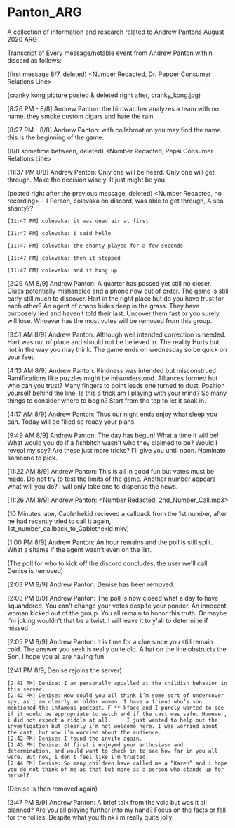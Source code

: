 # Panton_ARG
A collection of information and research related to Andrew Pantons August 2020 ARG

Transcript of Every message/notable event from Andrew Panton within discord as follows:

 (first message 8/7, deleted) <Number Redacted, Dr. Pepper Consumer Relations Line>
 
 (cranky kong picture posted & deleted right after, cranky_kong.jpg)
 
[8:26 PM - 8/8] Andrew Panton: the birdwatcher analyzes a team with no name. they smoke custom cigars and hate the rain.

[8:27 PM - 8/8] Andrew Panton: with collabroation you may find the name. this is the beginning of the game.

 (8/8 sometime between, deleted) <Number Redacted, Pepsi Consumer Relations Line>
 
[11:37 PM 8/8] Andrew Panton: Only one will be heard. Only one will get through. Make the decision wisely. It just might be you.

 (posted right after the previous message, deleted) <Number Redacted, no recording> - 1 Person, colevaka on discord, was able to get through, A sea shanty??
 
	[11:47 PM] colevaka: it was dead air at first
	
	[11:47 PM] colevaka: i said hello
	
	[11:47 PM] colevaka: the shanty played for a few seconds
	
	[11:47 PM] colevaka: then it stopped
	
	[11:47 PM] colevaka: and it hung up
	
[2:29 AM 8/9] Andrew Panton: A quarter has passed yet still no closer. Clues potentially mishandled and a phone now out of order.
The game is still early still much to discover. Hart in the right place but do you have trust for each other? 
An agent of chaos hides deep in the grass. They have purposely lied and haven’t told their last. Uncover them fast or you surely will lose.
Whoever has the most votes will be removed from this group.

[3:51 AM 8/9] Andrew Panton: Although well intended correction is needed. Hart was out of place and should not be believed in.
The reality Hurts but not in the way you may think. The game ends on wednesday so be quick on your feet.

[4:13 AM 8/9] Andrew Panton: Kindness was intended but misconstrued. 
Ramifications like puzzles might be misunderstood.
Alliances formed but who can you trust? 
Many fingers to point leads one turned to dust.
Position yourself behind the line.
Is this a trick am I playing with your mind?
So many things to consider where to begin?
Start from the top to let it soak in.

[4:17 AM 8/9] Andrew Panton: Thus our night ends enjoy what sleep you can. Today will be filled so ready your plans.

[9:49 AM 8/9] Andrew Panton: The day has begun! What a time it will be! What would you do if a fishbitch wasn't who they claimed to be? 
Would I reveal my spy? Are these just more tricks? I'll give you until noon. Nominate someone to pick.

[11:22 AM 8/9] Andrew Panton: This is all in good fun but votes must be made. Do not try to test the limits of the game.
Another number appears what will you do? I will only take one to dispense the news.

[11:26 AM 8/9] Andrew Panton: <Number Redacted, 2nd_Number_Call.mp3>

(10 Minutes later, Cablethekid recieved a callback from the 1st number, after he had recently tried to call it again, 1st_number_callback_to_Cablethekid.mkv)

[1:00 PM 8/9] Andrew Panton: An hour remains and the poll is still split. What a shame if the agent wasn't even on the list.

(The poll for who to kick off the discord concludes, the user we'll call Denise is removed)

[2:03 PM 8/9] Andrew Panton: Denise has been removed.

[2:03 PM 8/9] Andrew Panton: The poll is now closed what a day to have squandered. You can't change your votes despite your ponder. An innocent woman kicked out of the group. You all remain to honor this truth. Or maybe i'm joking wouldn't that be a twist. I will leave it to y'all to determine if missed.

[2:05 PM 8/9] Andrew Panton: It is time for a clue since you still remain cold. The answer you seek is really quite old. A hat on the line obstructs the Son. I hope you all are having fun.

(2:41 PM 8/9, Denise rejoins the server)

	[2:41 PM] Denise: I am personally appalled at the childish behavior in this server.
	[2:42 PM] Denise: How could you all think i’m some sort of undercover spy, as i am clearly an older women. I have a friend who’s son mentioned the infamous podcast, F ** kface and I purely wanted to see if it would be appropriate to watch and if the cast was safe. However, i did not expect a riddle at all. 	I just wanted to help out the investigation but clearly i’m not welcome here. I was worried about the cast, but now i’m worried about the audience.
	[2:42 PM] Denise: I found the invite again.	
	[2:43 PM] Denise: At first i enjoyed your enthusiasm and determination, and would want to check in to see how far in you all were. But now, i don’t feel like i’m trusted.
	[2:44 PM] Denise: So many children have called me a “Karen” and i hope you do not think of me as that but more as a person who stands up for herself.

(Denise is then removed again)

[2:47 PM 8/9] Andrew Panton: A brief talk from the void but was it all planned? Are you all playing further into my hand? Focus on the facts or fall for the follies. Despite what you think i'm really quite jolly.
